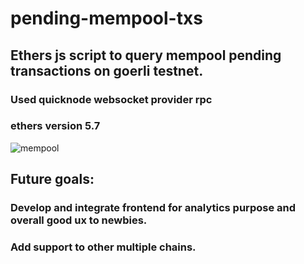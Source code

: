 ﻿# pending-mempool-txs

## Ethers js script to query mempool pending transactions on goerli testnet.

### Used quicknode websocket provider rpc
### ethers version 5.7

![mempool](https://github.com/MaheshMannava/pending-mempool-txs/assets/71592960/26008fda-846c-4b76-a637-b8afeab73bbc)

## Future goals:
### Develop and integrate frontend for analytics purpose and overall good ux to newbies.
### Add support to other multiple chains.
